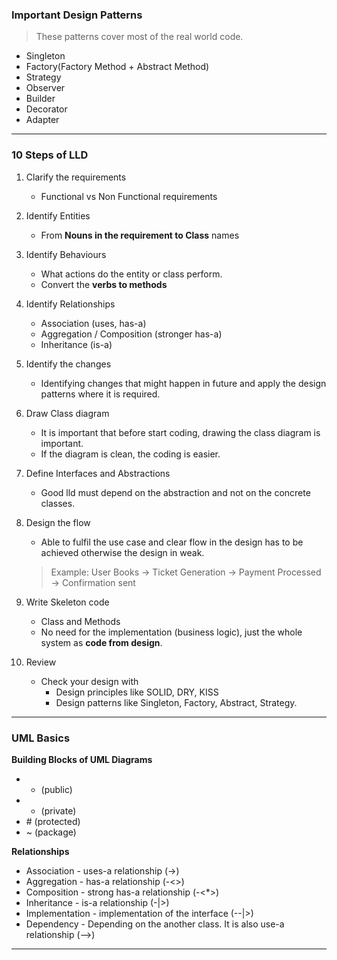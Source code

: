 
### **Important Design Patterns**

> These patterns cover most of the real world code.

- Singleton
- Factory(Factory Method + Abstract Method)
- Strategy
- Observer
- Builder
- Decorator
- Adapter

---

### **10 Steps of LLD**

1. Clarify the requirements
	- Functional vs Non Functional requirements

2. Identify Entities
	- From **Nouns in the requirement to Class** names

3. Identify Behaviours
	- What actions do the entity or class perform.
	- Convert the **verbs to methods**

4. Identify Relationships
	- Association (uses, has-a)
	- Aggregation / Composition (stronger has-a)
	- Inheritance (is-a)

5. Identify the changes
	- Identifying changes that might happen in future and apply the design patterns where it is required.

6.  Draw Class diagram
	- It is important that before start coding, drawing the class diagram is important.
	- If the diagram is clean, the coding is easier.

7. Define Interfaces and Abstractions
	- Good lld must depend on the abstraction and not on the concrete classes.

8. Design the flow
	- Able to fulfil the use case and clear flow in the design has to be achieved otherwise the design in weak.
	
	> Example:
	> User Books -> Ticket Generation -> Payment Processed -> Confirmation sent

9. Write Skeleton code
	- Class and Methods
	- No need for the implementation (business logic), just the whole system as **code from design**.

10. Review
	- Check your design with 
		- Design principles like SOLID, DRY, KISS
		- Design patterns like Singleton, Factory, Abstract, Strategy.


---

### UML Basics

**Building Blocks of UML Diagrams**

- + (public)
- - (private)
- \# (protected)
- ~ (package)


**Relationships**

- Association - uses-a relationship (->)
- Aggregation - has-a relationship (-<>)
- Composition - strong has-a relationship (-<*>)
- Inheritance - is-a relationship (-|>)
- Implementation - implementation of the interface (--|>)
- Dependency - Depending on the another class. It is also use-a relationship (-->)

---

